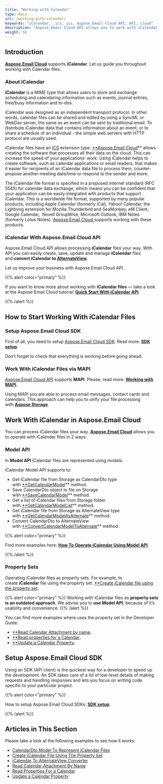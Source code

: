 ```yaml
---
title: "Working with Calendar"
type: docs
url: /working-with-calendar/
keywords: "iCalendar, .ics, ics, Aspose.Email Cloud API, API, cloud"
description: "Aspose.Email Cloud API allows you to work with iCalendar. Process ICS files from in your applications, increase the speed of your programs with Aspose Cloud. "
weight: 50
---
```


## **Introduction**
[**Aspose.Email Cloud**](https://products.aspose.cloud/email/family) supports **iCalendar**. Let us guide you throughout working with Calendar files.
### **About iCalendar**
**iCalendar** is a MIME type that allows users to store and exchange scheduling and calendaring information such as events, journal entries, free/busy information and to-dos.

iCalendar was designed as an independent transport protocol. In other words, calendar files can be shared and edited by using a SyncML or WebDav server, the same as an event can be sent by traditional email. To distribute iCalendar data that contains information about an event, or to share a schedule of an individual - the simple web servers with HTTP protocol are usually used.

iCalendar files have an [ICS](https://wiki.fileformat.com/email/ics/) extension type. [**Aspose.Email Cloud](https://products.aspose.cloud/email/family)** allows creating the software that processes all their data on the cloud. This can increase the speed of your applications’ work. Using iCalendar helps to create software, such as calendar applications or email readers, that makes it easier for recipients of an iCalendar data file to process them, counter-propose another meeting date/time or respond to the sender and more. 

The iCalendar file format is specified in a proposed internet standard (RFC 5545) for calendar data exchange, which means you can be confident that your application can be easily integrated with products that support iCalendar. This is a worldwide file format, supported by many popular products, including Apple Calendar (formerly iCal), Yahoo! Calendar, the Lightning extension for Mozilla Thunderbird and SeaMonkey, eM Client, Google Calendar,  Novell GroupWise, Microsoft Outlook, IBM Notes (formerly Lotus Notes). [Aspose.Email Cloud ](https://products.aspose.cloud/email/family)supports working with these products.


### **iCalendar With Aspose.Email Cloud API**
Aspose.Email Cloud API allows processing **iCalendar** files your way. With API you can easily create, save, update and manage **iCalendar** files and **convert iCalendar to [AlternateView](https://github.com/aspose-email-cloud/aspose-email-cloud-dotnet/blob/master/docs/AlternateView.md).**

Let us improve your business with Aspose.Email Cloud API.

{{% alert color="primary" %}} 

If you want to know more about working with **iCalendar files** — take a look at the Aspose Email Cloud tutorial: [**Quick Start With iCalendar API**](/quick-start-with-icalendar-api/).

{{% /alert %}} 


## **How to Start Working With iCalendar Files**
### **Setup Aspose.Email Cloud SDK**
First of all, you need to setup [Aspose.Email Cloud SDK](https://products.aspose.cloud/email/family). Read more: [**SDK setup**](/sdk-setup/).

Don’t forget to check that everything is working before going ahead.
### **Work With iCalendar Files via MAPI**
[Aspose.Email Cloud API](https://products.aspose.cloud/email/family) supports **MAPI**. Please, read more: [**Working with MAPI**](/working-with-mapi-html/).

Using MAPI you are able to process email messages, contact cards and calendars. This approach can help you to unify your file processing with [**Aspose Storage**](https://dashboard.aspose.cloud/#/storages).
## **Work With iCalendar in Aspose.Email Cloud**
You can process iCalendar files your way. [**Aspose.Email Cloud**](https://products.aspose.cloud/email/family) allows you to operate with iCalendar files in 2 ways:
### **Model API**
In **Model API** iCalendar files are represented using models.

iCalendar Model API supports to:

- Get iCalendar file from Storage as CalendarDto type with [**GetCalendarModel](https://github.com/aspose-email-cloud/aspose-email-cloud-dotnet/blob/master/docs/EmailApi.md#GetCalendarModel)** method.
- Save CalendarDto object to file on Storage with [**SaveCalendarModel](https://github.com/aspose-email-cloud/aspose-email-cloud-dotnet/blob/master/docs/EmailApi.md#SaveCalendarModel)** method.
- Get a list of iCalendar files from Storage folder with [**GetCalendarModelList](https://github.com/aspose-email-cloud/aspose-email-cloud-dotnet/blob/master/docs/EmailApi.md#GetCalendarModelList)** method.
- Get iCalendar file from Storage as AlternateView type with [**GetCalendarModelAsAlternate](https://github.com/aspose-email-cloud/aspose-email-cloud-dotnet/blob/master/docs/EmailApi.md#GetCalendarModelAsAlternate)** method.
- Convert CalendarDto to AlternateView with [**ConvertCalendarModelToAlternate](https://github.com/aspose-email-cloud/aspose-email-cloud-dotnet/blob/master/docs/EmailApi.md#ConvertCalendarModelToAlternate)** method.

{{% alert color="primary" %}} 

Find more examples here: [**How To Operate iCalendar Using Model API**](/how-to-operate-icalendar-using-model-api-html/).

{{% /alert %}} 

### **Property Sets**
Operating iCalendar files as property sets. For example, to create **iCalendar** file using the property set: [**Create iCalendar file using the property set](https://wiki.lutsk.dynabic.com/Aspose%20Email/Aspose.Email%20for%20Cloud/Aspose.Email%20for%20Cloud%20-%20Documentation%20improvements/2.%20Developer%20Guide/Working%20with%20Calendar/Create%20iCalendar%20file%20using%20the%20property%20set/)**.** 

{{% alert color="primary" %}} Working with iCalendar files as **property sets is an outdated approach**. We advise you to **use Model API**, because of it’s usability and convenience. {{% /alert %}} 


You can find more examples where uses the property set in the Developer Guide:

- [**Read Calendar Attachment by name](https://wiki.lutsk.dynabic.com/Aspose%20Email/Aspose.Email%20for%20Cloud/Aspose.Email%20for%20Cloud%20-%20Documentation%20improvements/2.%20Developer%20Guide/Working%20with%20Calendar/Read%20Calendar%20Attachment%20by%20name/)**.**
- [**Read properties for a Calendar](https://wiki.lutsk.dynabic.com/Aspose%20Email/Aspose.Email%20for%20Cloud/Aspose.Email%20for%20Cloud%20-%20Documentation%20improvements/2.%20Developer%20Guide/Working%20with%20Calendar/Read%20properties%20for%20a%20Calendar/)**.**
- [**Update a Calendar Property](https://wiki.lutsk.dynabic.com/Aspose%20Email/Aspose.Email%20for%20Cloud/Aspose.Email%20for%20Cloud%20-%20Documentation%20improvements/2.%20Developer%20Guide/Working%20with%20Calendar/Update%20a%20Calendar%20Property/)**.**


## **Setup Aspose.Email Cloud SDK**
Using an SDK (API client) is the quickest way for a developer to speed up the development. An SDK takes care of a lot of low-level details of making requests and handling responses and lets you focus on writing code specific to your particular project.



{{% alert color="primary" %}} 

How to setup Aspose.Email Cloud SDKs: [**SDK setup**](/sdk-setup/).

{{% /alert %}} 


## **Articles in This Section**
Please take a look at the following examples to see how it works:

- [CalendarDto Model To Represent iCalendar Files](/calendardto-model-to-represent-icalendar-files-html/)
- [Create iCalendar File Using The Property Set](/create-icalendar-file-using-the-property-set-html/)
- [iCalendar To AlternateView Converter](/icalendar-to-alternateview-converter-html/)
- [Read Calendar Attachment By Name](/read-calendar-attachment-by-name-html/)
- [Read Properties For a Calendar](/read-properties-for-a-calendar-html/)
- [Update a Calendar Property](/update-a-calendar-property-html/)
